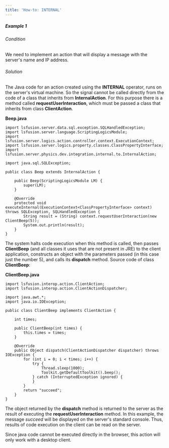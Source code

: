 ```yaml
---
title: 'How-to: INTERNAL'
---
```


##### Example 1

###### Condition

We need to implement an action that will display a message with the server's name and IP address.

###### Solution



The Java code for an action created using the **INTERNAL** operator, runs on the server's virtual machine. So the signal cannot be called directly from the code of a class that inherits from **InternalAction**. For this purpose there is a method called **requestUserInteraction**, which must be passed a class that inherits from class **ClientAction**.

**Beep.java**

    import lsfusion.server.data.sql.exception.SQLHandledException;
    import lsfusion.server.language.ScriptingLogicsModule;
    import lsfusion.server.logics.action.controller.context.ExecutionContext;
    import lsfusion.server.logics.property.classes.ClassPropertyInterface;
    import lsfusion.server.physics.dev.integration.internal.to.InternalAction;

    import java.sql.SQLException;

    public class Beep extends InternalAction {

        public Beep(ScriptingLogicsModule LM) {
            super(LM);
        }

        @Override
        protected void executeInternal(ExecutionContext<ClassPropertyInterface> context) throws SQLException, SQLHandledException {
            String result = (String) context.requestUserInteraction(new ClientBeep(5));
            System.out.println(result);
        }
    }

The system halts code execution when this method is called, then passes **ClientBeep** (and all classes it uses that are not present in JRE) to the client application, constructs an object with the parameters passed (in this case just the number 5), and calls its **dispatch** method. Source code of class **ClientBeep**:

**ClientBeep.java**

    import lsfusion.interop.action.ClientAction;
    import lsfusion.interop.action.ClientActionDispatcher;

    import java.awt.*;
    import java.io.IOException;

    public class ClientBeep implements ClientAction {
        
        int times;

        public ClientBeep(int times) {
            this.times = times;
        }

        @Override
        public Object dispatch(ClientActionDispatcher dispatcher) throws IOException {
            for (int i = 0; i < times; i++) {
                try {
                    Thread.sleep(1000);
                    Toolkit.getDefaultToolkit().beep();
                } catch (InterruptedException ignored) {
                }
            }
            return "succeed";
        }
    }

The object returned by the **dispatch** method is returned to the server as the result of executing the **requestUserInteraction** method. In this example, the message *succeed* will be displayed on the server's standard console. Thus, results of code execution on the client can be read on the server.

Since java code cannot be executed directly in the browser, this action will only work with a desktop client.
